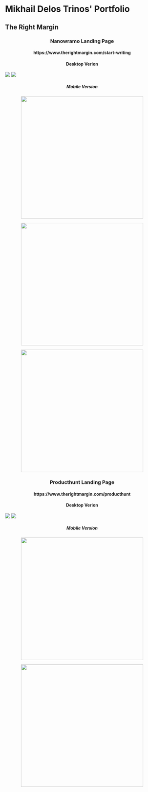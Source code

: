 <h1> Mikhail Delos Trinos' Portfolio </h1>

<h2> The Right Margin </h2>

<h3 align="center"> Nanowramo Landing Page </h3>
<h4 align="center"> https://www.therightmargin.com/start-writing </h4>

<h4 align="center"> Desktop Verion </h4>
<img src="http://i.imgur.com/WE1Doqn.jpg" />
<img src="http://i.imgur.com/IXGJaax.png" />

<h5 align="center"> Mobile Version </h5>

<p align="center">
  <img src="http://i.imgur.com/I3iasnY.png" width="400"/>
</p>
<p align="center">
  <img src="http://i.imgur.com/lAkBqac.png" width="400"/>
</p>
<p align="center">
  <img src="http://i.imgur.com/APav5KO.png" width="400"/>
</p>


<h3 align="center"> Producthunt Landing Page </h3>
<h4 align="center"> https://www.therightmargin.com/producthunt </h4>

<h4 align="center"> Desktop Verion </h4>

<img src="http://i.imgur.com/33iJYME.png" />
<img src="http://i.imgur.com/FQoVjPv.png" />

<h5 align="center"> Mobile Version </h5>

<p align="center">
  <img src="http://i.imgur.com/xYlNh9q.png" width="400"/>
</p>
<p align="center">
  <img src="http://i.imgur.com/21DdXk2.png" width="400"/>
</p>
